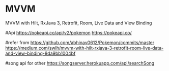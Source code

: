 # MVVM
MVVM with  Hilt, RxJava 3, Retrofit, Room, Live Data and View Binding

#Api
https://pokeapi.co/api/v2/pokemon
https://pokeapi.co/

#refer from
https://github.com/abhinav0612/Pokemon/commits/master
https://medium.com/swlh/mvvm-with-hilt-rxjava-3-retrofit-room-live-data-and-view-binding-8da9bb1004bf


#song api for other
https://songserver.herokuapp.com/api/searchSong